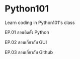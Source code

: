 # Python101
Learn coding in Python101's class


EP.01 สอนติดตั้ง Python

EP.02 สอนเกี่ยวกับ GUI

EP.03 สอนเกี่ยวกับ Github
